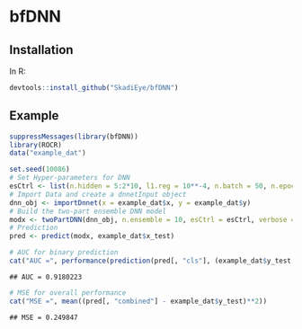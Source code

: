 bfDNN
================

## Installation

In R:

``` r
devtools::install_github("SkadiEye/bfDNN")
```

## Example

``` r
suppressMessages(library(bfDNN))
library(ROCR)
data("example_dat")

set.seed(10086)
# Set Hyper-parameters for DNN
esCtrl <- list(n.hidden = 5:2*10, l1.reg = 10**-4, n.batch = 50, n.epoch = 100)
# Import Data and create a dnnetInput object
dnn_obj <- importDnnet(x = example_dat$x, y = example_dat$y)
# Build the two-part ensemble DNN model
modx <- twoPartDNN(dnn_obj, n.ensemble = 10, esCtrl = esCtrl, verbose = 0)
# Prediction
pred <- predict(modx, example_dat$x_test)

# AUC for binary prediction
cat("AUC =", performance(prediction(pred[, "cls"], (example_dat$y_test > 0)*1), "auc")@y.values[[1]], "\n")
```

    ## AUC = 0.9180223

``` r
# MSE for overall performance
cat("MSE =", mean((pred[, "combined"] - example_dat$y_test)**2))
```

    ## MSE = 0.249847
